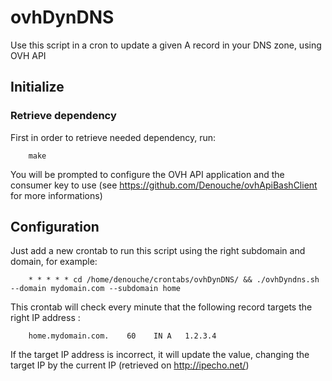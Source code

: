 ovhDynDNS
=========

Use this script in a cron to update a given A record in your DNS zone, using OVH API

Initialize
----------

### Retrieve dependency

First in order to retrieve needed dependency, run:
```
    make
```
You will be prompted to configure the OVH API application and the consumer key to use (see https://github.com/Denouche/ovhApiBashClient for more informations)


Configuration
-------------

Just add a new crontab to run this script using the right subdomain and domain, for example:
```
    * * * * * cd /home/denouche/crontabs/ovhDynDNS/ && ./ovhDyndns.sh --domain mydomain.com --subdomain home
```

This crontab will check every minute that the following record targets the right IP address :
```
    home.mydomain.com.    60    IN A   1.2.3.4
```

If the target IP address is incorrect, it will update the value, changing the target IP by the current IP (retrieved on http://ipecho.net/)

